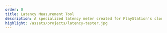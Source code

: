 ```yaml
---
order: 0
title: Latency Measurement Tool
description: A specialized latency meter created for PlayStation's cloud gaming platform. Utilizes an embedded spectrometer and microcontroller integrated with DualSense controllers to simulate precise inputs. I expanded its capabilities by adding luminosity and color-shift detection, enabling accurate, practical latency measurement directly within real gameplay.
highlight: /assets/projects/latency-tester.jpg
---
```

